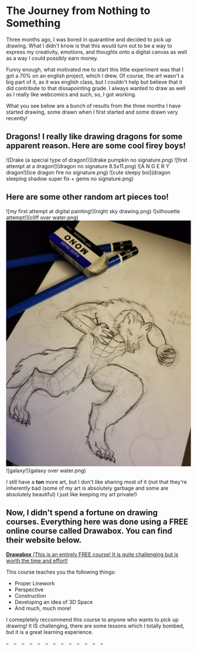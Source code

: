 # The Journey from Nothing to Something

Three months ago, I was bored in quarantine and decided to pick up drawing. What I didn't know is that this would turn out to be a way to express my creativity, emotions, and thoughts onto a digital canvas as well as a way I could possibly earn money. 

Funny enough, what motivated me to start this little experiment was that I got a 70% on an english project, which I drew. Of course, the art wasn't a big part of it, as it was english class, but I couldn't help but believe that it did contribute to that dissapointing grade. I always wanted to draw as well as I really like webcomics and such, so, I got working.

What you see below are a bunch of results from the three months I have started drawing, some drawn when I first started and some drawn very recently!

## Dragons! I really like drawing dragons for some apparent reason. Here are some cool firey boys!
![Drake (a special type of dragon!)](drake pumpkin no signature.png)
![first attempt at a dragon!](dragon no signature 8.5x11.png)
![A N G E R Y dragon!](ice dragon fire no signature.png)
![cute sleepy boi](dragon sleeping shadow super fix + gems no signature.png)
## Here are some other random art pieces too! 
![my first attempt at digital painting!](night sky drawing.png)
![silhouette attempt!](cliff over water.png)
![halloween vibes](werewolf.jpg)
![galaxy!](galaxy over water.png)

I still have a **ton** more art, but I don't like sharing most of it (not that they're inherently bad (some of my art is absolutely garbage and some are absolutely beautiful) I just like keeping my art private!)

## Now, I didn't spend a fortune on drawing courses. Everything here was done using a FREE online course called Drawabox. You can find their website below.

[**Drawabox** (This is an entirely FREE course! It is quite challenging but is worth the time and effort!](https://drawabox.com/)

This course teaches you the following things:
- Proper Linework
- Perspective
- Construction
- Developing an idea of 3D Space
- And much, much more!

I comepletely reccommend this course to anyone who wants to pick up drawing! It IS challenging, there are some lessons which I totally bombed, but it is a great learning experience. 

	✏️	✏️	✏️	✏️	✏️	✏️	✏️	✏️	✏️	✏️	✏️	✏️	✏️
